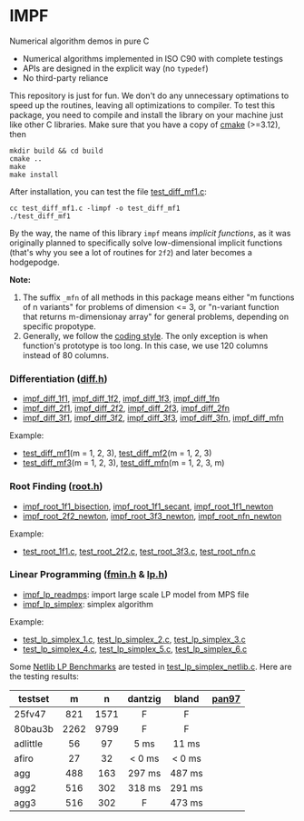 # IMPF

Numerical algorithm demos in pure C

- Numerical algorithms implemented in ISO C90 with complete testings
- APIs are designed in the explicit way (no `typedef`)
- No third-party reliance

This repository is just for fun. We don't do any unnecessary optimations to speed up the routines, leaving all optimizations to compiler. To test this package, you need to compile and install the library on your machine just like other C libraries. Make sure that you have a copy of [cmake](https://cmake.org) (>=3.12), then

```shell
mkdir build && cd build
cmake ..
make
make install
```

After installation, you can test the file [test_diff_mf1.c](./test/test_diff_mf1.c):

```shell
cc test_diff_mf1.c -limpf -o test_diff_mf1
./test_diff_mf1
```

By the way, the name of this library `impf` means *implicit functions*, as it was originally planned to specifically solve low-dimensional implicit functions (that's why you see a lot of routines for `2f2`) and later becomes a hodgepodge.

**Note:**

1. The suffix `_mfn` of all methods in this package means either "m functions of n variants" for problems of dimension <= 3, or "n-variant function that returns m-dimensionay array" for general problems, depending on specific propotype.
2. Generally, we follow the [coding style](https://www.kernel.org/doc/html/v4.10/process/coding-style.html). The only exception is when function's prototype is too long. In this case, we use 120 columns instead of 80 columns.

### Differentiation ([diff.h](./include/impf/diff.h))

- [impf_diff_1f1](./src/diff/1f1.c), [impf_diff_1f2](./src/diff/1f2.c), [impf_diff_1f3](./src/diff/1f3.c), [impf_diff_1fn](./src/diff/1fn.c)
- [impf_diff_2f1](./src/diff/2f1.c), [impf_diff_2f2](./src/diff/2f2.c), [impf_diff_2f3](./src/diff/2f3.c), [impf_diff_2fn](./src/diff/2fn.c)
- [impf_diff_3f1](./src/diff/3f1.c), [impf_diff_3f2](./src/diff/3f2.c), [impf_diff_3f3](./src/diff/3f3.c), [impf_diff_3fn](./src/diff/3fn.c), [impf_diff_mfn](./src/diff/mfn.c)

Example:

- [test_diff_mf1](./test/test_diff_mf1.c)(m = 1, 2, 3), [test_diff_mf2](./test/test_diff_mf2.c)(m = 1, 2, 3)
- [test_diff_mf3](./test/test_diff_mf3.c)(m = 1, 2, 3), [test_diff_mfn](./test/test_diff_mfn.c)(m = 1, 2, 3, m)

### Root Finding ([root.h](./include/impf/root.h))

- [impf_root_1f1_bisection](./src/root/1f1_bisection.c), [impf_root_1f1_secant](./src/root/1f1_secant.c), [impf_root_1f1_newton](./src/root/1f1_newton.c)
- [impf_root_2f2_newton](./src/root/2f2_newton.c), [impf_root_3f3_newton](./src/root/3f3_newton.c), [impf_root_nfn_newton](./src/root/nfn_newton.c)

Example:
- [test_root_1f1.c](test/test_root_1f1.c), [test_root_2f2.c](test/test_root_2f2.c), [test_root_3f3.c](test/test_root_3f3.c), [test_root_nfn.c](test/test_root_nfn.c)

### Linear Programming ([fmin.h](./include/impf/fmin.h) & [lp.h](./include/impf/lp.h))

- [impf_lp_readmps](./src/lp/readmps.c): import large scale LP model from MPS file
- [impf_lp_simplex](./src/lp/simplex_gen.c): simplex algorithm

Example:
- [test_lp_simplex_1.c](test/test_lp_simplex_1.c), [test_lp_simplex_2.c](test/test_lp_simplex_2.c), [test_lp_simplex_3.c](test/test_lp_simplex_3.c)
- [test_lp_simplex_4.c](test/test_lp_simplex_4.c), [test_lp_simplex_5.c](test/test_lp_simplex_5.c), [test_lp_simplex_6.c](test/test_lp_simplex_6.c)

Some [Netlib LP Benchmarks](https://www.netlib.org/lp/data/index.html) are tested in [test_lp_simplex_netlib.c](test/test_lp_simplex_netlib.c). Here are the testing results:

| testset  |  m   |  n   | dantzig | bland  | [pan97](https://doi.org/10.1016/S0898-1221(98)00127-8) |
| -------- | :--: | :--: | :-----: | :----: | :----------------------------------------------------: |
| 25fv47   | 821  | 1571 |    F    |   F    |                                                        |
| 80bau3b  | 2262 | 9799 |    F    |   F    |                                                        |
| adlittle |  56  |  97  |  5 ms   | 11 ms  |                                                        |
| afiro    |  27  |  32  | < 0 ms  | < 0 ms |                                                        |
| agg      | 488  | 163  | 297 ms  | 487 ms |                                                        |
| agg2     | 516  | 302  | 318 ms  | 291 ms |                                                        |
| agg3     | 516  | 302  |    F    | 473 ms |                                                        |

